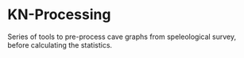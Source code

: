 # KN-Processing
Series of tools to pre-process cave graphs from speleological survey, before calculating the statistics.
